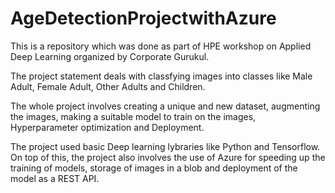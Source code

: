 # AgeDetectionProjectwithAzure
This is a repository which was done as part of HPE workshop on Applied Deep Learning organized by Corporate Gurukul.

The project statement deals with classfying images into classes like Male Adult, Female Adult, Other Adults and Children.

The whole project involves creating a unique and new dataset, augmenting the images, making a suitable model to train on the images, Hyperparameter optimization and Deployment.

The project used basic Deep learning lybraries like Python and Tensorflow. On top of this, the project also involves the use of Azure for speeding up the training of models, storage of images in a blob and deployment of the model as a REST API.
